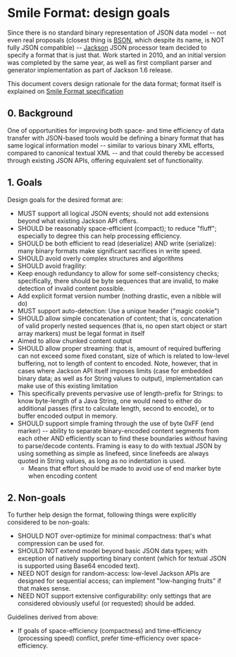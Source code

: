 # Smile Format: design goals

Since there is no standard binary representation of JSON data model -- not even real proposals (closest thing is
[BSON](http://bsonspec.org/), which despite its name, is NOT fully JSON compatible) --
[Jackson](../../../jackson) JSON processor team decided to specify a format that is just that.
Work started in 2010, and an initial version was completed by the same year, as well as first compliant parser and
generator implementation as part of Jackson 1.6 release.

This document covers design rationale for the data format; format itself is explained on
[Smile Format specification](smile-specification.md)

## 0. Background

One of opportunities for improving both space- and time efficiency of data transfer with JSON-based tools would be defining a binary format that has same logical information model -- similar to various binary XML efforts, compared to canonical textual XML -- and that could thereby be accessed through existing JSON APIs, offering equivalent set of functionality.

## 1. Goals

Design goals for the desired format are:

 * MUST support all logical JSON events; should not add extensions beyond what existing Jackson API offers.
 * SHOULD be reasonably space-efficient (compact); to reduce "fluff"; especially to degree this can help processing efficiency.
 * SHOULD be both efficient to read (deserialize) AND write (serialize): many binary formats make significant sacrifices in write speed.
 * SHOULD avoid overly complex structures and algorithms
 * SHOULD avoid fragility:
  * Keep enough redundancy to allow for some self-consistency checks; specifically, there should be byte sequences that are invalid, to make detection of invalid content possible.
  * Add explicit format version number (nothing drastic, even a nibble will do)
 * MUST support auto-detection: Use a unique header ("magic cookie")
 * SHOULD allow simple concatenation of content; that is, concatenation of valid properly nested sequences (that is, no open start object or start array markers) must be legal format in itself
  * Aimed to allow chunked content output
 * SHOULD allow proper streaming: that is, amount of required buffering can not exceed some fixed constant, size of which is related to low-level buffering, not to length of content to encoded. Note, however, that in cases where Jackson API itself imposes limits (case for embedded binary data; as well as for String values to output), implementation can make use of this existing limitation
  * This specifically prevents pervasive use of length-prefix for Strings: to know byte-length of a Java String, one would need to either do additional passes (first to calculate length, second to encode), or to buffer encoded output in memory.
* SHOULD support simple framing through the use of byte 0xFF (end marker) -- ability to separate binary-encoded content segments from each other AND efficiently scan to find these boundaries _without_ having to parse/decode contents. Framing is easy to do with textual JSON by using something as simple as linefeed, since linefeeds are always quoted in String values, as long as no indentation is used.
  * Means that effort should be made to avoid use of end marker byte when encoding content

## 2. Non-goals

To further help design the format, following things were explicitly considered to be non-goals:

* SHOULD NOT over-optimize for minimal compactness: that's what compression can be used for.
* SHOULD NOT extend model beyond basic JSON data types; with exception of natively supporting binary content (which for textual JSON is supported using Base64 encoded text).
* NEED NOT design for random-access: low-level Jackson APIs are designed for sequential access; can implement "low-hanging fruits" if that makes sense.
* NEED NOT support extensive configurability: only settings that are considered obviously useful (or requested) should be added.

Guidelines derived from above:

* If goals of space-efficiency (compactness) and time-efficiency (processing speed) conflict, prefer time-efficiency over space-efficiency.
